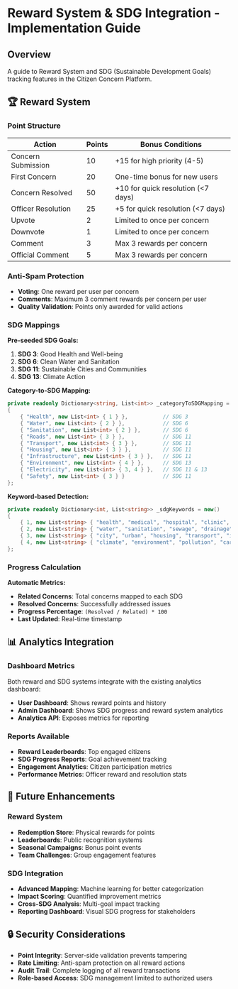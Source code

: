 # Reward System & SDG Integration - Implementation Guide

## Overview

A guide to Reward System and SDG (Sustainable Development Goals) tracking features in the Citizen Concern Platform.

## 🏆 Reward System

### Point Structure

| Action             | Points | Bonus Conditions                   |
| ------------------ | ------ | ---------------------------------- |
| Concern Submission | 10     | +15 for high priority (4-5)        |
| First Concern      | 20     | One-time bonus for new users       |
| Concern Resolved   | 50     | +10 for quick resolution (<7 days) |
| Officer Resolution | 25     | +5 for quick resolution (<7 days)  |
| Upvote             | 2      | Limited to once per concern        |
| Downvote           | 1      | Limited to once per concern        |
| Comment            | 3      | Max 3 rewards per concern          |
| Official Comment   | 5      | Max 3 rewards per concern          |

### Anti-Spam Protection

- **Voting**: One reward per user per concern
- **Comments**: Maximum 3 comment rewards per concern per user
- **Quality Validation**: Points only awarded for valid actions

### SDG Mappings

**Pre-seeded SDG Goals:**

1. **SDG 3**: Good Health and Well-being
2. **SDG 6**: Clean Water and Sanitation
3. **SDG 11**: Sustainable Cities and Communities
4. **SDG 13**: Climate Action

**Category-to-SDG Mapping:**

```csharp
private readonly Dictionary<string, List<int>> _categoryToSDGMapping = new()
{
    { "Health", new List<int> { 1 } },           // SDG 3
    { "Water", new List<int> { 2 } },            // SDG 6
    { "Sanitation", new List<int> { 2 } },       // SDG 6
    { "Roads", new List<int> { 3 } },            // SDG 11
    { "Transport", new List<int> { 3 } },        // SDG 11
    { "Housing", new List<int> { 3 } },          // SDG 11
    { "Infrastructure", new List<int> { 3 } },   // SDG 11
    { "Environment", new List<int> { 4 } },      // SDG 13
    { "Electricity", new List<int> { 3, 4 } },   // SDG 11 & 13
    { "Safety", new List<int> { 3 } }            // SDG 11
};
```

**Keyword-based Detection:**

```csharp
private readonly Dictionary<int, List<string>> _sdgKeywords = new()
{
    { 1, new List<string> { "health", "medical", "hospital", "clinic", "disease", "medicine", "healthcare", "ambulance", "doctor" } },
    { 2, new List<string> { "water", "sanitation", "sewage", "drainage", "toilet", "hygiene", "waste", "clean water", "drinking water" } },
    { 3, new List<string> { "city", "urban", "housing", "transport", "infrastructure", "road", "building", "community", "public space", "accessibility" } },
    { 4, new List<string> { "climate", "environment", "pollution", "carbon", "green", "renewable", "sustainable", "emission", "air quality", "flooding" } }
};
```

### Progress Calculation

**Automatic Metrics:**

- **Related Concerns**: Total concerns mapped to each SDG
- **Resolved Concerns**: Successfully addressed issues
- **Progress Percentage**: `(Resolved / Related) * 100`
- **Last Updated**: Real-time timestamp

## 📊 Analytics Integration

### Dashboard Metrics

Both reward and SDG systems integrate with the existing analytics dashboard:

- **User Dashboard**: Shows reward points and history
- **Admin Dashboard**: Shows SDG progress and reward system analytics
- **Analytics API**: Exposes metrics for reporting

### Reports Available

- **Reward Leaderboards**: Top engaged citizens
- **SDG Progress Reports**: Goal achievement tracking
- **Engagement Analytics**: Citizen participation metrics
- **Performance Metrics**: Officer reward and resolution stats

## 🚀 Future Enhancements

### Reward System

- **Redemption Store**: Physical rewards for points
- **Leaderboards**: Public recognition systems
- **Seasonal Campaigns**: Bonus point events
- **Team Challenges**: Group engagement features

### SDG Integration

- **Advanced Mapping**: Machine learning for better categorization
- **Impact Scoring**: Quantified improvement metrics
- **Cross-SDG Analysis**: Multi-goal impact tracking
- **Reporting Dashboard**: Visual SDG progress for stakeholders

## 🔒 Security Considerations

- **Point Integrity**: Server-side validation prevents tampering
- **Rate Limiting**: Anti-spam protection on all reward actions
- **Audit Trail**: Complete logging of all reward transactions
- **Role-based Access**: SDG management limited to authorized users
